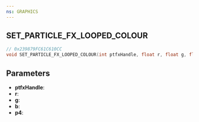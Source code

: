 ```yaml
---
ns: GRAPHICS
---
```

## SET_PARTICLE_FX_LOOPED_COLOUR

```c
// 0x239879FC61C610CC
void SET_PARTICLE_FX_LOOPED_COLOUR(int ptfxHandle, float r, float g, float b, BOOL p4);
```

## Parameters
* **ptfxHandle**:
* **r**:
* **g**:
* **b**:
* **p4**:
